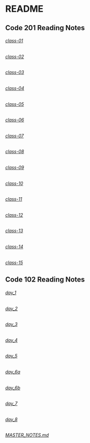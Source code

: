 # README

## Code 201 Reading Notes

###### [class-01](class-01.md)
###### [class-02](class-02.md)
###### [class-03](class-03.md)
###### [class-04](class-04.md)
###### [class-05](class-05.md)
###### [class-06](class-06.md)
###### [class-07](class-07.md)
###### [class-08](class-08.md)
###### [class-09](class-09.md)
###### [class-10](class-10.md)
###### [class-11](class-11.md)
###### [class-12](class-12.md)
###### [class-13](class-13.md)
###### [class-14](class-14.md)
###### [class-15](class-15.md)



## Code 102 Reading Notes

###### [day_1](day_1.md)
###### [day_2](day_2.md)
###### [day_3](day_3.md)
###### [day_4](day_4.md)
###### [day_5](day_5.md)
###### [day_6a](day_6a.md)
###### [day_6b](day_6b.md)
###### [day_7](day_7.md)
###### [day_8](day_8.md)

###### [MASTER_NOTES.md](MASTER_NOTES.md)
